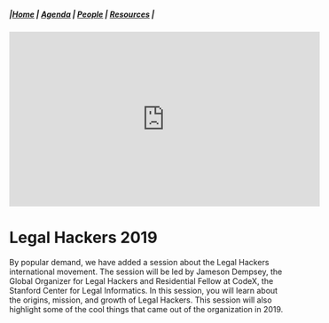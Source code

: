 ##### |[Home](https://mitmedialab.github.io/2019-MIT-Computational-Law-Course) | [Agenda](https://mitmedialab.github.io/2019-MIT-Computational-Law-Course/Session-Information.html) | [People](https://mitmedialab.github.io/2019-MIT-Computational-Law-Course/People.html) | [Resources](https://mitmedialab.github.io/2019-MIT-Computational-Law-Course/Resources.html) |

<iframe width="560" height="315" src="https://www.youtube.com/embed/mtQu7UbHxy0" frameborder="0" allow="accelerometer; autoplay; encrypted-media; gyroscope; picture-in-picture" allowfullscreen></iframe>

<script type="text/javascript">
        (function(p,i,g,e,o,n,s){p[o]=p[o]||function(){(p[o].q=p[o].q||[]).push(arguments)},
            n=i.createElement(g),s=i.getElementsByTagName(g)[0];n.async=1;n.src=e;
            s.parentNode.insertBefore(n,s);})
            (window,document,'script','https://static.pigeonhole.at/widget/pigeon-widget.js','phl');
        phl("create", {
            width: "320px",
            height: "568px",
            passcode: "LAWMIT",
            className: "pigeonhole-iframe",
            sessionId: 192894, 
        });
    </script>
<div class="pigeonhole-iframe"></div>

# Legal Hackers 2019

By popular demand, we have added a session about the Legal Hackers international movement. The session will be led by Jameson Dempsey, the Global Organizer for Legal Hackers and Residential Fellow at CodeX, the Stanford Center for Legal Informatics. In this session, you will learn about the origins, mission, and growth of Legal Hackers. This session will also highlight some of the cool things that came out of the organization in 2019.

